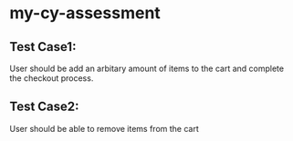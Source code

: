 # my-cy-assessment

## Test Case1:
User should be add an arbitary amount of items to the cart and complete the checkout process.

## Test Case2:
User should be able to remove items from the cart


